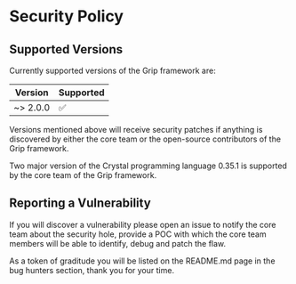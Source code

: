 # Security Policy

## Supported Versions

Currently supported versions of the Grip framework are:

| Version  | Supported          |
| -------- | ------------------ |
| ~> 2.0.0 | :white_check_mark: |

Versions mentioned above will receive security patches if anything is discovered by
either the core team or the open-source contributors of the Grip framework.

Two major version of the Crystal programming language 0.35.1 is supported by
the core team of the Grip framework.

## Reporting a Vulnerability

If you will discover a vulnerability please open an issue to notify the core team about
the security hole, provide a POC with which the core team members will be able to identify,
debug and patch the flaw.

As a token of graditude you will be listed on the README.md page in the bug hunters section,
thank you for your time.
